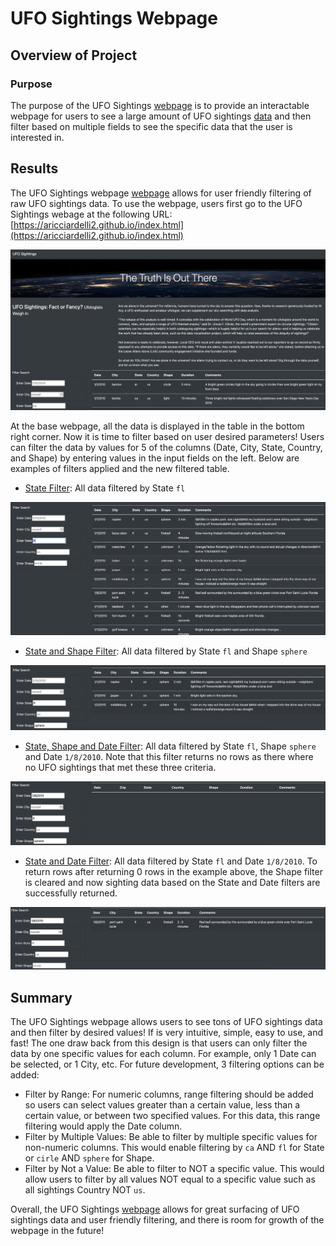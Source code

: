 # UFO Sightings Webpage

## Overview of Project

### Purpose

The purpose of the UFO Sightings [webpage](https://aricciardelli2.github.io/ufos) is to provide an interactable webpage for users to see a large amount of UFO sightings [data](https://github.com/aricciardelli2/aricciardelli2.github.io/blob/master/static/js/data.js) and then filter based on multiple fields to see the specific data that the user is interested in.

## Results

The UFO Sightings webpage [webpage](https://aricciardelli2.github.io/index.html) allows for user friendly filtering of raw UFO sightings data. To use the webpage, users first go to the UFO Sightings webage at the following URL: [https://aricciardelli2.github.io/index.html](https://aricciardelli2.github.io/index.html)

![](https://github.com/aricciardelli2/aricciardelli2.github.io/blob/master/ufos/resources/full_site.png)

At the base webpage, all the data is displayed in the table in the bottom right corner. Now it is time to filter based on user desired parameters! Users can filter the data by values for 5 of the columns (Date, City, State, Country, and Shape) by entering values in the input fields on the left. Below are examples of filters applied and the new filtered table. 

* [State Filter](https://github.com/aricciardelli2/aricciardelli2.github.io/blob/master/ufos/resources/state_filter.png): All data filtered by State `fl`

![](https://github.com/aricciardelli2/aricciardelli2.github.io/blob/master/ufos/resources/state_filter.png)

* [State and Shape Filter](https://github.com/aricciardelli2/aricciardelli2.github.io/blob/master/ufos/resources/state_shape_filter.png): All data filtered by State `fl` and Shape `sphere`

![](https://github.com/aricciardelli2/aricciardelli2.github.io/blob/master/ufos/resources/state_shape_filter.png)

* [State, Shape and Date Filter](https://github.com/aricciardelli2/aricciardelli2.github.io/blob/master/ufos/resources/state_shape_date_filter.png): All data filtered by State `fl`, Shape `sphere` and Date `1/8/2010`. Note that this filter returns no rows as there where no UFO sightings that met these three criteria.

![](https://github.com/aricciardelli2/aricciardelli2.github.io/blob/master/ufos/resources/state_shape_date_filter.png)

* [State and Date Filter](https://github.com/aricciardelli2/aricciardelli2.github.io/blob/master/ufos/resources/state_date_filter.png): All data filtered by State `fl` and Date `1/8/2010`. To return rows after returning 0 rows in the example above, the Shape filter is cleared and now sighting data based on the State and Date filters are successfully returned.

![](https://github.com/aricciardelli2/aricciardelli2.github.io/blob/master/ufos/resources/state_date_filter.png)

## Summary

The UFO Sightings webpage allows users to see tons of UFO sightings data and then filter by desired values! If is very intuitive, simple, easy to use, and fast! The one draw back from this design is that users can only filter the data by one specific values for each column. For example, only 1 Date can be selected, or 1 City, etc. For future development, 3 filtering options can be added:

* Filter by Range: For numeric columns, range filtering should be added so users can select values greater than a certain value, less than a certain value, or between two specified values. For this data, this range filtering would apply the Date column.
* Filter by Multiple Values: Be able to filter by multiple specific values for non-numeric columns. This would enable filtering by `ca` AND `fl` for State or `cirle` AND `sphere` for Shape.
* Filter by Not a Value: Be able to filter to NOT a specific value. This would allow users to filter by all values NOT equal to a specific value such as all sightings Country NOT `us`.

Overall, the UFO Sightings [webpage](https://aricciardelli2.github.io/index.html) allows for great surfacing of UFO sightings data and user friendly filtering, and there is room for growth of the webpage in the future!
